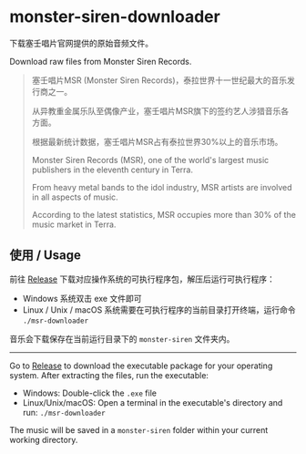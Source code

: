 # monster-siren-downloader

下载塞壬唱片官网提供的原始音频文件。

Download raw files from Monster Siren Records.

> 塞壬唱片MSR (Monster Siren Records)，泰拉世界十一世纪最大的音乐发行商之一。
>
> 从异教重金属乐队至偶像产业，塞壬唱片MSR旗下的签约艺人涉猎音乐各方面。
>
> 根据最新统计数据，塞壬唱片MSR占有泰拉世界30%以上的音乐市场。
>
> Monster Siren Records (MSR), one of the world's largest music publishers in the eleventh century in Terra.
>
> From heavy metal bands to the idol industry, MSR artists are involved in all aspects of music.
>
> According to the latest statistics, MSR occupies more than 30% of the music market in Terra.

## 使用 / Usage

前往 [Release](https://github.com/AyakuraYuki/monster-siren-downloader/releases) 下载对应操作系统的可执行程序包，解压后运行可执行程序：

- Windows 系统双击 exe 文件即可
- Linux / Unix / macOS 系统需要在可执行程序的当前目录打开终端，运行命令 `./msr-downloader`

音乐会下载保存在当前运行目录下的 `monster-siren` 文件夹内。

---

Go to [Release](https://github.com/AyakuraYuki/monster-siren-downloader/releases) to download the executable package for your operating system. After extracting the files, run the executable:

- Windows: Double-click the `.exe` file
- Linux/Unix/macOS: Open a terminal in the executable's directory and run: `./msr-downloader`

The music will be saved in a `monster-siren` folder within your current working directory.
